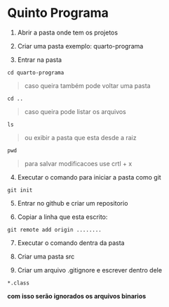 # Quinto Programa

1. Abrir a pasta onde tem os projetos
 
2. Criar uma pasta exemplo: quarto-programa
 
3. Entrar na pasta

`cd quarto-programa`

> caso queira também pode voltar uma pasta


`cd ..`


> caso queira pode listar os arquivos


`ls`


> ou exibir a pasta que esta desde a raiz


`pwd`

> para salvar modificacoes use crtl + x

4. Executar o comando para iniciar a pasta como git

`git init`

5. Entrar no github e criar um repositorio


6. Copiar a linha que esta escrito:


`git remote add origin ........` 

7. Executar o comando dentra da pasta

8. Criar uma pasta src

9. Criar um arquivo .gitignore e escrever dentro dele

`*.class`

**com isso serão ignorados os arquivos binarios**
